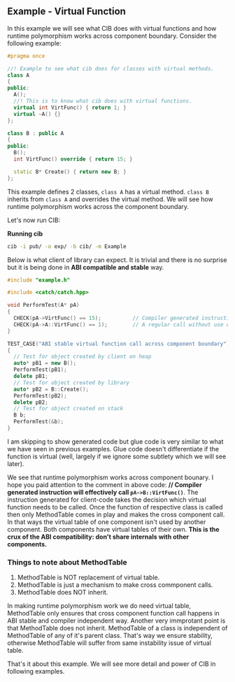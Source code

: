 ## Example - Virtual Function

In this example we will see what CIB does with virtual functions and how runtime polymorphism works across component boundary. Consider the following example:

```c++
#pragma once

//! Example to see what cib does for classes with virtual methods.
class A
{
public:
  A();
  //! This is to know what cib does with virtual functions.
  virtual int VirtFunc() { return 1; }
  virtual ~A() {}
};

class B : public A
{
public:
  B();
  int VirtFunc() override { return 15; }

  static B* Create() { return new B; }
};

```

This example defines 2 classes, `class A` has a virtual method. `class B` inherits from `class A` and overrides the virtual method. We will see how runtime polymorphism works across the component boundary.

Let's now run CIB:

**Running cib**

```sh
cib -i pub/ -o exp/ -b cib/ -m Example
```

Below is what client of library can expect. It is trivial and there is no surprise but it is being done in **ABI compatible and stable** way.

```c++
#include "example.h"

#include <catch/catch.hpp>

void PerformTest(A* pA)
{
  CHECK(pA->VirtFunc() == 15);          // Compiler generated instruction will effectively call `pA->B::VirtFunc()`
  CHECK(pA->A::VirtFunc() == 1);        // A regular call without use of virtual table.
}

TEST_CASE("ABI stable virtual function call across component boundary")
{
  // Test for object created by client on heap
  auto* pB1 = new B();
  PerformTest(pB1);
  delete pB1;
  // Test for object created by library
  auto* pB2 = B::Create();
  PerformTest(pB2);
  delete pB2;
  // Test for object created on stack
  B b;
  PerformTest(&b);
}

```

I am skipping to show generated code but glue code is very similar to what we have seen in previous examples. Glue code doesn't differentiate if the function is virtual (well, largely if we ignore some subtlety which we will see later).

We see that runtime polymorphism works across component bounary. I hope you paid attention to the comment in above code: **// Compiler generated instruction will effectively call `pA->B::VirtFunc()`**.
The instruction generated for client-code takes the decision which virtual function needs to be called. Once the function of respective class is called then only MethodTable comes in play and makes the cross component call. In that ways the virtual table of one component isn't used by another component. Both components have virtual tables of their own. **This is the crux of the ABI compatibility: don't share internals with other components.**

### Things to note about MethodTable
1. MethodTable is NOT replacement of virtual table.
2. MethodTable is just a mechanism to make cross commponent calls.
3. MethodTable does NOT inherit.

In making runtime polymorphism work we do need virtual table, MethodTable only ensures that cross component function call happens in ABI stable and compiler independent way. Another very immprotant point is that MethodTable does not inherit. MethodTable of a class is independent of MethodTable of any of it's parent class. That's way we ensure stability, otherwise MethodTable will suffer from same instability issue of virtual table.

That's it about this example. We will see more detail and power of CIB in following examples.

